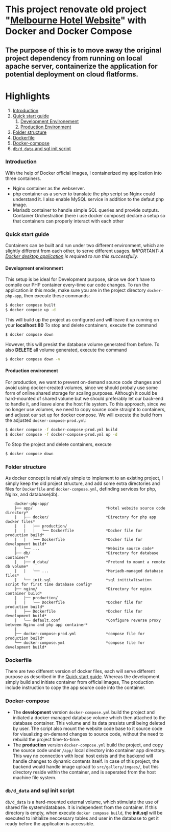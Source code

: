 # This project renovate old project "[Melbourne Hotel Website](github-link)" with Docker and Docker Compose

## The purpose of this is to move away the original project dependency from running on local apache server, containerize the application for potential deployment on cloud flatforms.

# Highlights

1. [Introduction](#introduction)
2. [Quick start guide](#quick-start)
   1. [Development Environement](#dev-mode)
   2. [Production Environment](#prod-mod)
3. [Folder structure](#folder-structure)
4. [Dockerfile](#dockerfile)
5. [Docker-compose](#docker_compose)
6. [`db/d_data` and sql init script](#dbandsqlscript)

### Introduction

With the help of Docker official images, I containerized my application into three containers.

- Nginx container as the webserver.
- php container as a server to translate the php script so Nginx could understand it. I also enable MySQL service in addition to the defaut php image.
- Mariadb container to handle simple SQL queries and provide outputs.
  Container Orchestration (here i use docker compose) declare a setup so that containers can properly interact with each other

### Quick start guide

Containers can be built and run under two different environment, which are slightly different from each other, to serve different usages.
_IMPORTANT: A [ Docker desktop application](https://www.docker.com/products/docker-desktop/) is required to run this successfully._

#### Development environment

This setup is be ideal for Development purpose, since we don't have to compile our PHP container every-time our code changes.
To run the application in this mode, make sure you are in the project directory `docker-php-app`, then execute these commands:

```bash
$ docker compose built
$ docker compose up -d
```

This will build up the project as configured and will leave it up running on your **localhost:80**
To stop and delete containers, execute the command

```bash
$ docker compose down
```

However, this will presist the database volume generated from before. To also **DELETE** all volume generated, execute the command

```bash
$ docker compose down -v
```

#### Production environment

For production, we want to prevent on-demand source code changes and avoid using docker-created volumes, since we should probaly use some form of online shared storage for scaling purposes.
Although it could be hard-mounted of shared volume but we should preferably let our back-end to handle it, and leave alone the host file system. To this approach, since we no longer use volumes, we need to copy source code straight to containers, and adjusst our set up for docker compose.
We will execute the build from the adjusted `docker-compose-prod.yml`:

```bash
$ docker compose -f docker-compose-prod.yml build
$ docker compose -f docker-compose-prod.yml up -d
```

To Stop the project and delete containers, execute

```bash
$ docker compose down
```

### Folder structure

As docker concept is relatively simple to implement to an existing project, I simply keep the old project structure, and add some extra directories and files for `Dockerfile` and `docker-compose.yml`, definding services for php, Nginx, and database(db).

```
    docker-php-app/
    ├── app/                                *Hotel website source code directory*
    |   ├── docker/                         *Directory for php app docker files*
    |   |   ├── production/
    |   |   |   └── Dockerfile              *Docker file for production build*
    |   |   └── Dockerfile                  *Docker file for development build*
    |   └── ...                             *Website source code*
    ├── db/                                 *Directory for database container*
    |   ├── d_data/                         *Pretend to mount a remote db volume*
    |   |   └── ...                         *Mariadb-managed database files*
    |   └── init.sql                        *sql inititalisation script for first time database config*
    ├── nginx/                              *Directory for nginx container build*
    |   ├── production/
    |   |   └── Dockerfile                  *Docker file for production build*
    |   ├── Dockerfile                      *Docker file for development build*
    |   └── default.conf                    *Configure reverse proxy between Nginx and php app container*
    |
    ├── docker-compose-prod.yml             *compose file for production build*
    └── docker-compose.yml                  *compose file for development build*
```

### Dockerfile

There are two different version of docker files, each will serve different purpose as described in the [Quick start guide](#quick-start-guide). Whereas the development simply build and initiate container from official images, The production include instruction to copy the app source code into the container.

### Docker-compose

- The **development** version `docker-compose.yml` build the project and initiated a docker-managed database volume which then attached to the database container. This volume and its data presists until being deleted by user. The script also mount the website code base to it source code for visualizing on-demand changes to source code, without the need to rebuild the project time-to-time.
- The **production** version `docker-compose.yml` build the project, and copy the source code under
  `/app/` local directory into container app directory. This way no connection with local host exists and the backend will handle changes to dynamic contents itself. In case of this project, the backend would handle image upload to `src/gallery/imgaes/`, but this directory reside within the container, and is seperated from the host machine file system.

### `db/d_data` and sql init script

`db/d_data` is a hard-mounted external volume, which stimulate the use of shared file system/database. It is independent from the container. If this directory is empty, when execute `docker compose build`, the **init.sql** will be executed to initialize neccessary tables and user in the database to get it ready before the application is accessible.
